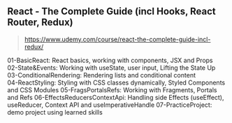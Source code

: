 ## React - The Complete Guide (incl Hooks, React Router, Redux)
> https://www.udemy.com/course/react-the-complete-guide-incl-redux/

01-BasicReact: React basics, working with components, JSX and Props<br/>
02-State&Events: Working with useState, user input, Lifting the State Up<br/>
03-ConditionalRendering: Rendering lists and conditional content<br/>
04-ReactStyling: Styling with CSS classes dynamically, Styled Components and CSS Modules
05-FragsPortalsRefs: Working with Fragments, Portals and Refs
06-EffectsReducersContextApi: Handling side Effects (useEffect), useReducer, Context API and useImperativeHandle
07-PracticeProject: demo project using learned skills 